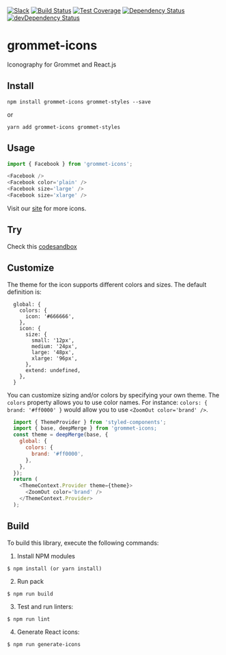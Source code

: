[![Slack](http://alansouzati.github.io/artic/img/slack-badge.svg)](http://slackin.grommet.io)  [![Build Status](https://travis-ci.org/grommet/grommet-icons.svg?branch=master)](https://travis-ci.org/grommet/grommet-icons) [![Test Coverage](https://codeclimate.com/github/grommet/grommet-icons/badges/coverage.svg)](https://codeclimate.com/github/grommet/grommet-icons/coverage)  [![Dependency Status](https://david-dm.org/grommet/grommet-icons.svg)](https://david-dm.org/grommet/grommet-icons) [![devDependency Status](https://david-dm.org/grommet/grommet-icons/dev-status.svg)](https://david-dm.org/grommet/grommet-icons#info=devDependencies)

# grommet-icons

Iconography for Grommet and React.js

## Install

`npm install grommet-icons grommet-styles --save`

or

`yarn add grommet-icons grommet-styles`

## Usage

```javascript
import { Facebook } from 'grommet-icons';

<Facebook />
<Facebook color='plain' />
<Facebook size='large' />
<Facebook size='xlarge' />
```

Visit our [site](https://grommet.github.io/grommet-icons/) for more icons.

## Try

Check this [codesandbox](https://codesandbox.io/s/xvr25oxo4o)

## Customize

The theme for the icon supports different colors and sizes. The default definition is:

```
  global: {
    colors: {
      icon: '#666666',
    },
    icon: {
      size: {
        small: '12px',
        medium: '24px',
        large: '48px',
        xlarge: '96px',
      },
      extend: undefined,
    },
  }
```

You can customize sizing and/or colors by specifying your own theme.
The `colors` property allows you to use color names. For
instance: `colors: { brand: '#ff0000' }` would allow you to use
`<ZoomOut color='brand' />`.

```javascript
  import { ThemeProvider } from 'styled-components';
  import { base, deepMerge } from 'grommet-icons;
  const theme = deepMerge(base, {
    global: {
      colors: {
        brand: '#ff0000',
      },
    },
  });
  return (
    <ThemeContext.Provider theme={theme}>
      <ZoomOut color='brand' />
    </ThemeContext.Provider>
  );
```

## Build

To build this library, execute the following commands:

  1. Install NPM modules

    $ npm install (or yarn install)

  2. Run pack

    $ npm run build

  3. Test and run linters:

    $ npm run lint

  4. Generate React icons:

    $ npm run generate-icons
